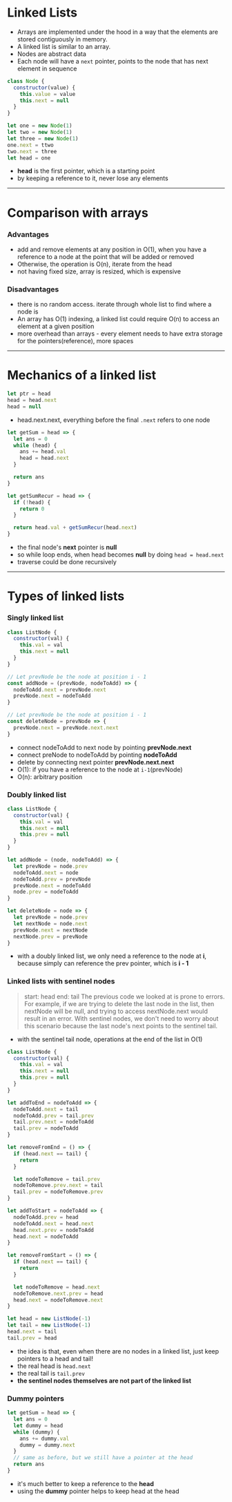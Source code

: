 # Linked Lists

- Arrays are implemented under the hood in a way that the elements are stored contiguously in memory.
- A linked list is similar to an array.
- Nodes are abstract data
- Each node will have a `next` pointer, points to the node that has next element in sequence

```js
class Node {
  constructor(value) {
    this.value = value
    this.next = null
  }
}

let one = new Node(1)
let two = new Node(1)
let three = new Node(1)
one.next = ttwo
two.next = three
let head = one
```

- **head** is the first pointer, which is a starting point
- by keeping a reference to it, never lose any elements

---

# Comparison with arrays

### Advantages

- add and remove elements at any position in O(1), when you have a reference to a node at the point that will be added or removed
- Otherwise, the operation is O(n), iterate from the head
- not having fixed size, array is resized, which is expensive

### Disadvantages

- there is no random access. iterate through whole list to find where a node is
- An array has O(1) indexing, a linked list could require O(n) to access an element at a given position
- more overhead than arrays - every element needs to have extra storage for the pointers(reference), more spaces

---

# Mechanics of a linked list

```js
let ptr = head
head = head.next
head = null
```

- head.next.next, everything before the final `.next` refers to one node

```js
let getSum = head => {
  let ans = 0
  while (head) {
    ans += head.val
    head = head.next
  }

  return ans
}

let getSumRecur = head => {
  if (!head) {
    return 0
  }

  return head.val + getSumRecur(head.next)
}
```

- the final node's **next** pointer is **null**
- so while loop ends, when head becomes **null** by doing `head = head.next`
- traverse could be done recursively

---

# Types of linked lists

### Singly linked list

```js
class ListNode {
  constructor(val) {
    this.val = val
    this.next = null
  }
}

// Let prevNode be the node at position i - 1
const addNode = (prevNode, nodeToAdd) => {
  nodeToAdd.next = prevNode.next
  prevNode.next = nodeToAdd
}

// Let prevNode be the node at position i - 1
const deleteNode = prevNode => {
  prevNode.next = prevNode.next.next
}
```

- connect nodeToAdd to next node by pointing **prevNode.next**
- connect preNode to nodeToAdd by pointing **nodeToAdd**
- delete by connecting next pointer **prevNode.next.next**
- O(1): if you have a reference to the node at `i-1`(prevNode)
- O(n): arbitrary position

### Doubly linked list

```js
class ListNode {
  constructor(val) {
    this.val = val
    this.next = null
    this.prev = null
  }
}

let addNode = (node, nodeToAdd) => {
  let prevNode = node.prev
  nodeToAdd.next = node
  nodeToAdd.prev = prevNode
  prevNode.next = nodeToAdd
  node.prev = nodeToAdd
}

let deleteNode = node => {
  let prevNode = node.prev
  let nextNode = node.next
  prevNode.next = nextNode
  nextNode.prev = prevNode
}
```

- with a doubly linked list, we only need a reference to the node at **i**, because simply can reference the prev pointer, which is **i - 1**

### Linked lists with sentinel nodes

> start: head
> end: tail
> The previous code we looked at is prone to errors. For example, if we are trying to delete the last node in the list, then nextNode will be null, and trying to access nextNode.next would result in an error. With sentinel nodes, we don't need to worry about this scenario because the last node's next points to the sentinel tail.

- with the sentinel tail node, operations at the end of the list in O(1)

```js
class ListNode {
  constructor(val) {
    this.val = val
    this.next = null
    this.prev = null
  }
}

let addToEnd = nodeToAdd => {
  nodeToAdd.next = tail
  nodeToAdd.prev = tail.prev
  tail.prev.next = nodeToAdd
  tail.prev = nodeToAdd
}

let removeFromEnd = () => {
  if (head.next == tail) {
    return
  }

  let nodeToRemove = tail.prev
  nodeToRemove.prev.next = tail
  tail.prev = nodeToRemove.prev
}

let addToStart = nodeToAdd => {
  nodeToAdd.prev = head
  nodeToAdd.next = head.next
  head.next.prev = nodeToAdd
  head.next = nodeToAdd
}

let removeFromStart = () => {
  if (head.next == tail) {
    return
  }

  let nodeToRemove = head.next
  nodeToRemove.next.prev = head
  head.next = nodeToRemove.next
}

let head = new ListNode(-1)
let tail = new ListNode(-1)
head.next = tail
tail.prev = head
```

- the idea is that, even when there are no nodes in a linked list, just keep pointers to a head and tail!
- the real head is `head.next`
- the real tail is `tail.prev`
- **the sentinel nodes themselves are not part of the linked list**

### Dummy pointers

```js
let getSum = head => {
  let ans = 0
  let dummy = head
  while (dummy) {
    ans += dummy.val
    dummy = dummy.next
  }
  // same as before, but we still have a pointer at the head
  return ans
}
```

- it's much better to keep a reference to the **head**
- using the **dummy** pointer helps to keep head at the head
